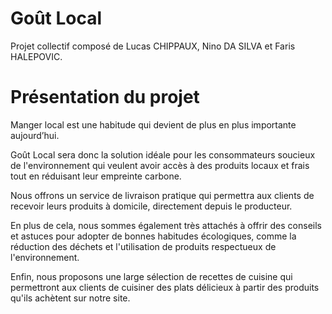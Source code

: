 # Goût Local

Projet collectif composé de Lucas CHIPPAUX, Nino DA SILVA et Faris HALEPOVIC. 


# Présentation du projet

Manger local est une habitude qui devient de plus en plus importante aujourd’hui.

Goût Local sera donc la solution idéale pour les consommateurs soucieux de l'environnement qui veulent avoir accès à des produits locaux et frais tout en réduisant leur empreinte carbone. 

Nous offrons un service de livraison pratique qui permettra aux clients de recevoir leurs produits à domicile, directement depuis le producteur.

En plus de cela, nous sommes également très attachés à offrir des conseils et astuces pour adopter de bonnes habitudes écologiques, comme la réduction des déchets et l'utilisation de produits respectueux de l'environnement. 

Enfin, nous proposons une large sélection de recettes de cuisine qui permettront aux clients de cuisiner des plats délicieux à partir des produits qu'ils achètent sur notre site.
